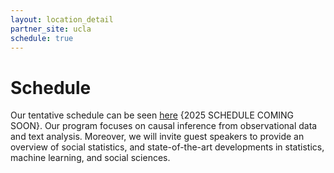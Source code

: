 ```yaml
---
layout: location_detail
partner_site: ucla
schedule: true
---
```


# Schedule

Our tentative schedule can be seen [here](https://docs.google.com/spreadsheets/d/1eSt7cD8EGJwEfJutRwfVJX6Dhh0ksux27qV5HAc_lHc/edit?usp=sharing) {2025 SCHEDULE COMING SOON}. Our program focuses on causal inference from observational data and text analysis. Moreover, we will invite guest speakers to provide an overview of social statistics, and state-of-the-art developments in statistics, machine learning, and social sciences.
